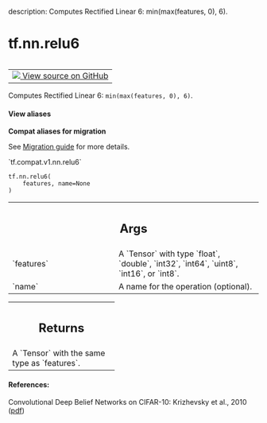 description: Computes Rectified Linear 6: min(max(features, 0), 6).

<div itemscope itemtype="http://developers.google.com/ReferenceObject">
<meta itemprop="name" content="tf.nn.relu6" />
<meta itemprop="path" content="Stable" />
</div>

# tf.nn.relu6

<!-- Insert buttons and diff -->

<table class="tfo-notebook-buttons tfo-api nocontent" align="left">
<td>
  <a target="_blank" href="https://github.com/tensorflow/tensorflow/blob/r2.4/tensorflow/python/ops/nn_ops.py#L3449-L3469">
    <img src="https://www.tensorflow.org/images/GitHub-Mark-32px.png" />
    View source on GitHub
  </a>
</td>
</table>



Computes Rectified Linear 6: `min(max(features, 0), 6)`.

<section class="expandable">
  <h4 class="showalways">View aliases</h4>
  <p>
<b>Compat aliases for migration</b>
<p>See
<a href="https://www.tensorflow.org/guide/migrate">Migration guide</a> for
more details.</p>
<p>`tf.compat.v1.nn.relu6`</p>
</p>
</section>

<pre class="devsite-click-to-copy prettyprint lang-py tfo-signature-link">
<code>tf.nn.relu6(
    features, name=None
)
</code></pre>



<!-- Placeholder for "Used in" -->


<!-- Tabular view -->
 <table class="responsive fixed orange">
<colgroup><col width="214px"><col></colgroup>
<tr><th colspan="2"><h2 class="add-link">Args</h2></th></tr>

<tr>
<td>
`features`
</td>
<td>
A `Tensor` with type `float`, `double`, `int32`, `int64`, `uint8`,
`int16`, or `int8`.
</td>
</tr><tr>
<td>
`name`
</td>
<td>
A name for the operation (optional).
</td>
</tr>
</table>



<!-- Tabular view -->
 <table class="responsive fixed orange">
<colgroup><col width="214px"><col></colgroup>
<tr><th colspan="2"><h2 class="add-link">Returns</h2></th></tr>
<tr class="alt">
<td colspan="2">
A `Tensor` with the same type as `features`.
</td>
</tr>

</table>



#### References:

Convolutional Deep Belief Networks on CIFAR-10:
  Krizhevsky et al., 2010
  ([pdf](http://www.cs.utoronto.ca/~kriz/conv-cifar10-aug2010.pdf))

